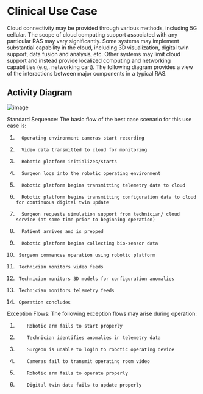 <H1> Clinical Use Case </H1> 

Cloud connectivity may be provided through various methods, including 5G cellular. The scope of cloud computing support associated with any particular RAS may vary significantly. Some systems may implement substantial capability in the cloud, including 3D visualization, digital twin support, data fusion and analysis, etc. Other systems may limit cloud support and instead provide localized computing and networking capabilities (e.g,. networking cart).  The following diagram provides a view of the interactions between major components in a typical RAS. 

 
 <H2> Activity Diagram </H2> 
 
 ![image](https://user-images.githubusercontent.com/10893218/160676965-f49f338f-6d20-4afd-bfb8-2fa2b6115491.png)

 
 Standard Sequence: The basic flow of the best case scenario for this use case is:
 
1.       Operating environment cameras start recording
2.       Video data transmitted to cloud for monitoring
3.       Robotic platform initializes/starts
4.       Surgeon logs into the robotic operating environment
5.       Robotic platform begins transmitting telemetry data to cloud
6.       Robotic platform begins transmitting configuration data to cloud for continuous digital twin update
7.       Surgeon requests simulation support from technician/ cloud service (at some time prior to beginning operation)
8.       Patient arrives and is prepped
9.       Robotic platform begins collecting bio-sensor data 
10.      Surgeon commences operation using robotic platform
11.      Technician monitors video feeds
12.      Technician monitors 3D models for configuration anomalies
13.      Technician monitors telemetry feeds
14.      Operation concludes


Exception Flows: The following exception flows may arise during operation:

1.         Robotic arm fails to start properly
2.         Technician identifies anomalies in telemetry data
3.         Surgeon is unable to login to robotic operating device
4.         Cameras fail to transmit operating room video
5.         Robotic arm fails to operate properly
6.         Digital twin data fails to update properly

 

 

